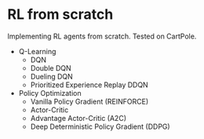 # RL from scratch
Implementing RL agents from scratch. Tested on CartPole. 
- Q-Learning
    - DQN
    - Double DQN
    - Dueling DQN
    - Prioritized Experience Replay DDQN
- Policy Optimization
    - Vanilla Policy Gradient (REINFORCE)
    - Actor-Critic
    - Advantage Actor-Critic (A2C)
    - Deep Deterministic Policy Gradient (DDPG)